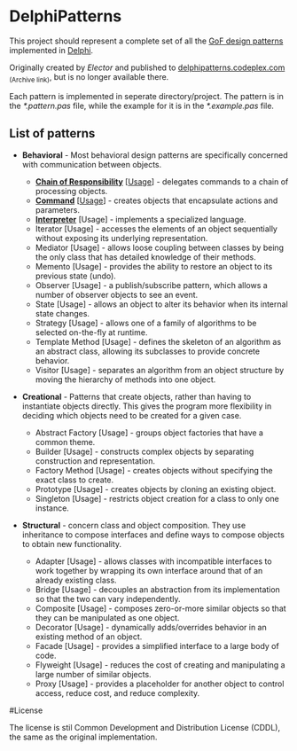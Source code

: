 # DelphiPatterns
This project should represent a complete set of all the [GoF design patterns](https://en.wikipedia.org/wiki/Design_Patterns) implemented in [Delphi](https://learndelphi.org/). 

Originally created by *Elector* and published to [delphipatterns.codeplex.com](https://web.archive.org/web/20170408044234/https://delphipatterns.codeplex.com/) <sub>(Archive link)</sub>, but is no longer available there.

Each pattern is implemented in seperate directory/project. The pattern is in the _*.pattern.pas_ file, while the example for it is in the _*.example.pas_ file.

## List of patterns
* **Behavioral** - Most behavioral design patterns are specifically concerned with communication between objects.
  * **[Chain of Responsibility](https://github.com/jimmckeeth/DelphiPatterns/blob/master/Behavioral/Behavioral.ChainOfResponsibility/Behavioral.ChainOfResponsibility.Pattern.pas)** [[Usage](https://github.com/jimmckeeth/DelphiPatterns/blob/master/Behavioral/Behavioral.ChainOfResponsibility/Behavioral.ChainOfResponsibility.Example.pas)] - delegates commands to a chain of processing objects.
  * **[Command](https://github.com/jimmckeeth/DelphiPatterns/blob/master/Behavioral/Behavioral.Command/Behavioral.Command.Pattern.pas)** [[Usage](https://github.com/jimmckeeth/DelphiPatterns/blob/master/Behavioral/Behavioral.Command/Behavioral.Command.Example.pas)] - creates objects that encapsulate actions and parameters.
  * **[Interpreter](Behavioral/Behavioral.Interpreter/Behavioral.Interpreter.Pattern.pas)** [Usage] - implements a specialized language.
  * Iterator [Usage] - accesses the elements of an object sequentially without exposing its underlying representation.
  * Mediator [Usage] - allows loose coupling between classes by being the only class that has detailed knowledge of their methods.
  * Memento [Usage] - provides the ability to restore an object to its previous state (undo).
  * Observer [Usage] - a publish/subscribe pattern, which allows a number of observer objects to see an event.
  * State [Usage] - allows an object to alter its behavior when its internal state changes.
  * Strategy [Usage] - allows one of a family of algorithms to be selected on-the-fly at runtime.
  * Template Method [Usage] - defines the skeleton of an algorithm as an abstract class, allowing its subclasses to provide concrete behavior.
  * Visitor [Usage] - separates an algorithm from an object structure by moving the hierarchy of methods into one object.
   
* **Creational** - Patterns that create objects, rather than having to instantiate objects directly. This gives the program more flexibility in deciding which objects need to be created for a given case.
  * Abstract Factory [Usage] - groups object factories that have a common theme.
  * Builder [Usage] - constructs complex objects by separating construction and representation.
  * Factory Method [Usage] - creates objects without specifying the exact class to create.
  * Prototype [Usage] - creates objects by cloning an existing object.
  * Singleton [Usage] - restricts object creation for a class to only one instance.
   
* **Structural** - concern class and object composition. They use inheritance to compose interfaces and define ways to compose objects to obtain new functionality.
  * Adapter [Usage] - allows classes with incompatible interfaces to work together by wrapping its own interface around that of an already existing class.
  * Bridge [Usage] - decouples an abstraction from its implementation so that the two can vary independently.
  * Composite [Usage] - composes zero-or-more similar objects so that they can be manipulated as one object.
  * Decorator [Usage] - dynamically adds/overrides behavior in an existing method of an object.
  * Facade [Usage] - provides a simplified interface to a large body of code.
  * Flyweight [Usage] - reduces the cost of creating and manipulating a large number of similar objects.
  * Proxy [Usage] - provides a placeholder for another object to control access, reduce cost, and reduce complexity.

#License

The license is stil Common Development and Distribution License (CDDL), the same as the original implementation.
